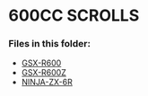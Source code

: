 <!-- C:\Users\razer\Desktop\walkerrh.github.io\SCROLLS_FOLDER\MOTORSPORTS\600CC\600CC_SCROLLS.md -->

# 600CC SCROLLS












### Files in this folder:
- [GSX-R600](/SCROLLS_FOLDER/MOTORSPORTS/600CC/GSX-R600.html)
- [GSX-R600Z](/SCROLLS_FOLDER/MOTORSPORTS/600CC/GSX-R600Z.html)
- [NINJA-ZX-6R](/SCROLLS_FOLDER/MOTORSPORTS/600CC/NINJA-ZX-6R.html)

